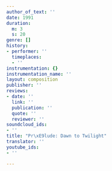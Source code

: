 ```yaml
---
author_of_text: ''
date: 1991
duration:
  m: 3
  s: 20
genre: []
history:
- performer: ''
  timeplaces:
  - ''
instrumentation: {}
instrumentation_name: ''
layout: composition
publisher: ''
reviews:
- date: ''
  link: ''
  publication: ''
  quote: ''
  reviewer: ''
soundcloud_ids:
- ''
title: "Pr\xE9lude: Dawn to Twilight"
translator: ''
youtube_ids:
- ''

---
```

